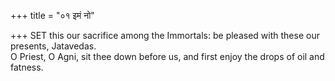+++
title = "०१ इमं नो"

+++
SET this our sacrifice among the Immortals: be pleased with these our presents, Jatavedas.  
     O Priest, O Agni, sit thee down before us, and first enjoy the drops of oil and fatness.